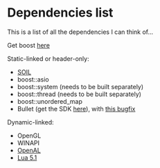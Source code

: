 # Dependencies list #

This is a list of all the dependencies I can think of...

Get boost [here](http://www.boost.org/)

Static-linked or header-only:
  * [SOIL](http://www.lonesock.net/soil.html)
  * boost::asio
  * boost::system (needs to be built separately)
  * boost::thread (needs to be built separately)
  * boost::unordered\_map
  * Bullet (get the SDK [here](http://code.google.com/p/bullet/downloads/list)), with [this bugfix](http://bulletphysics.org/Bullet/phpBB3/viewtopic.php?f=9&t=7008)

Dynamic-linked:
  * OpenGL
  * WINAPI
  * [OpenAL](http://connect.creativelabs.com/openal/Downloads/Forms/AllItems.aspx)
  * [Lua 5.1](http://code.google.com/p/luaforwindows/)